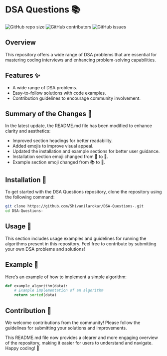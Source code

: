 # DSA Questions 📚

![GitHub repo size](https://img.shields.io/github/repo-size/Shivanilarokar/DSA-Questions-) ![GitHub contributors](https://img.shields.io/github/contributors/Shivanilarokar/DSA-Questions-) ![GitHub issues](https://img.shields.io/github/issues/Shivanilarokar/DSA-Questions-)

## Overview
This repository offers a wide range of DSA problems that are essential for mastering coding interviews and enhancing problem-solving capabilities.

## Features ✨
- A wide range of DSA problems.
- Easy-to-follow solutions with code examples.
- Contribution guidelines to encourage community involvement.

## Summary of the Changes 📝
In the latest update, the README.md file has been modified to enhance clarity and aesthetics:
- Improved section headings for better readability.
- Added emojis to improve visual appeal.
- Updated the installation and example sections for better user guidance.
- Installation section emoji changed from 🚧 to 🚀.
- Example section emoji changed from 📚 to 📖.

## Installation 🚀

To get started with the DSA Questions repository, clone the repository using the following command:

```bash
git clone https://github.com/Shivanilarokar/DSA-Questions-.git
cd DSA-Questions-
```

## Usage 🚀
This section includes usage examples and guidelines for running the algorithms present in this repository. Feel free to contribute by submitting your own DSA problems and solutions!

## Example 📖

Here’s an example of how to implement a simple algorithm:

```python
def example_algorithm(data):
    # Example implementation of an algorithm
    return sorted(data)
```

## Contribution 🤝
We welcome contributions from the community! Please follow the guidelines for submitting your solutions and improvements.

This README.md file now provides a clearer and more engaging overview of the repository, making it easier for users to understand and navigate. Happy coding! 🎉